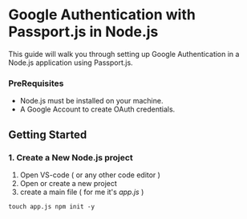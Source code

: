 # Google Authentication with Passport.js in Node.js

This guide will walk you through setting up Google Authentication in a Node.js application using Passport.js.

### PreRequisites

- Node.js must be installed on your machine.
- A Google Account to create OAuth credentials.

## Getting Started

### 1. Create a New Node.js project

1. Open VS-code ( or any other code editor )
2. Open or create a new project
3. create a main file ( for me it's *app.js* )

`touch app.js
npm init -y`
